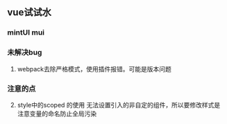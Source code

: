 ## vue试试水

### mintUI mui 

### 未解决bug
1. webpack去除严格模式，使用插件报错。可能是版本问题

### 注意的点
2. style中的scoped 的使用 无法设置引入的非自定的组件，所以要修改样式是注意变量的命名防止全局污染